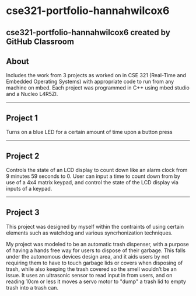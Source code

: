 # cse321-portfolio-hannahwilcox6
cse321-portfolio-hannahwilcox6 created by GitHub Classroom
-------------------
About
-------------------
Includes the work from 3 projects as worked on in CSE 321 (Real-Time and Embedded Operating Systems) with appropriate code to run from any machine on mbed.
Each project was programmed in C++ using mbed studio and a Nucleo L4R5ZI.

-----
Project 1
-----
Turns on a blue LED for a certain amount of time upon a button press

-----
Project 2
-----
Controls the state of an LCD display to count down like an alarm clock from 9 minutes 59 seconds to 0.
User can input a time to count down from by use of a 4x4 matrix keypad, and control the state of the LCD display via inputs of a keypad. 


-----
Project 3
-----
This project was designed by myself within the contraints of using certain elements such as watchdog and various syncrhonization techniques.

My project was modeled to be an automatic trash dispenser, with a purpose of having a hands free way for users to dispose of their garbage. This falls under the autonomous devices design area, and it aids users by not requiring them to have to touch garbage lids or covers when disposing of trash, while also keeping the trash covered so the smell wouldn’t be an issue.
It uses an ultrasonic sensor to read input in from users, and on reading 10cm or less it moves a servo motor to "dump" a trash lid to empty trash into a trash can.
